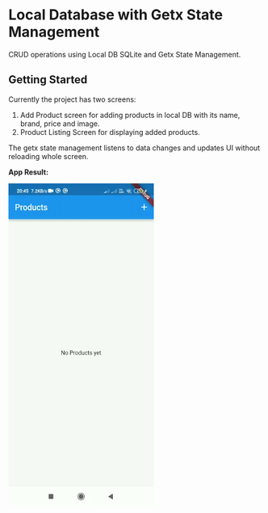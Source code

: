 # Local Database with Getx State Management

CRUD operations using Local DB SQLite and Getx State Management.

## Getting Started

Currently the project has two screens:
1. Add Product screen for adding products in local DB with its name, brand, price and image.
2. Product Listing Screen for displaying added products.

The getx state management listens to data changes and updates UI without reloading whole screen.

**App Result:**

![alt text](https://github.com/Dharmik14/flutter_local_database_with_getx_state_management/blob/main/assets/screen_records/screen_record.gif "Screen Record")

<!-- https://github.com/Dharmik14/flutter_local_database_with_getx_state_management/blob/main/assets/screen_records/screen_record_Add_product.gif -->